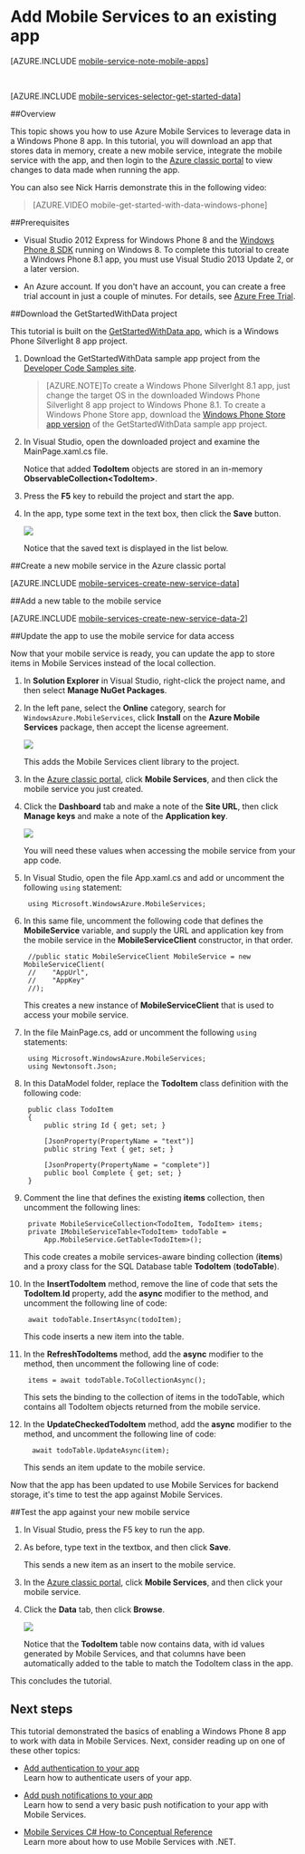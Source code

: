 <properties
	pageTitle="Add Mobile Services to an existing app (WP8) | Microsoft Azure"
	description="Learn how to get started using data from your Azure Mobile Services Windows Phone 8 app."
	services="mobile-services"
	documentationCenter="windows"
	authors="ggailey777"
	manager="dwrede"
	editor=""/>

<tags
	ms.service="mobile-services"
	ms.workload="mobile"
	ms.tgt_pltfrm="mobile-windows-phone"
	ms.devlang="dotnet"
	ms.topic="article"
	ms.date="07/21/2016"
	ms.author="glenga"/>


# Add Mobile Services to an existing app

[AZURE.INCLUDE [mobile-service-note-mobile-apps](../../includes/mobile-services-note-mobile-apps.md)]

&nbsp;


[AZURE.INCLUDE [mobile-services-selector-get-started-data](../../includes/mobile-services-selector-get-started-data.md)]

##Overview

This topic shows you how to use Azure Mobile Services to leverage data in a Windows Phone 8 app. In this tutorial, you will download an app that stores data in memory, create a new mobile service, integrate the mobile service with the app, and then login to the [Azure classic portal] to view changes to data made when running the app.

You can also see Nick Harris demonstrate this in the following video:
>[AZURE.VIDEO mobile-get-started-with-data-windows-phone]

##Prerequisites

+ Visual Studio 2012 Express for Windows Phone 8 and the [Windows Phone 8 SDK] running on Windows 8. To complete this tutorial to create a Windows Phone 8.1 app, you must use Visual Studio 2013 Update 2, or a later version.

+ An Azure account. If you don't have an account, you can create a free trial account in just a couple of minutes. For details, see [Azure Free Trial](https://azure.microsoft.com/pricing/free-trial/?WT.mc_id=A756A2826&amp;returnurl=http%3A%2F%2Fazure.microsoft.com%2Farticles%2Fdocumentation%2Fmobile-services-windows-phone-get-started-data%2F).

##<a name="download-app"></a>Download the GetStartedWithData project

This tutorial is built on the [GetStartedWithData app][Developer Code Samples site], which is a Windows Phone Silverlight 8 app project.

1. Download the GetStartedWithData sample app project from the [Developer Code Samples site].

	>[AZURE.NOTE]To create a Windows Phone Silverlght 8.1 app, just change the target OS in the downloaded Windows Phone Silverlight 8 app project to Windows Phone 8.1. To create a Windows Phone Store app, download the [Windows Phone Store app version](http://go.microsoft.com/fwlink/p/?LinkId=397372) of the GetStartedWithData sample app project.

2. In Visual Studio, open the downloaded project and examine the MainPage.xaml.cs file.

   	Notice that added **TodoItem** objects are stored in an in-memory **ObservableCollection&lt;TodoItem&gt;**.

3. Press the **F5** key to rebuild the project and start the app.

4. In the app, type some text in the text box, then click the **Save** button.

   	![][0]

   	Notice that the saved text is displayed in the list below.

##<a name="create-service"></a>Create a new mobile service in the Azure classic portal

[AZURE.INCLUDE [mobile-services-create-new-service-data](../../includes/mobile-services-create-new-service-data.md)]

##<a name="add-table"></a>Add a new table to the mobile service

[AZURE.INCLUDE [mobile-services-create-new-service-data-2](../../includes/mobile-services-create-new-service-data-2.md)]

##<a name="update-app"></a>Update the app to use the mobile service for data access

Now that your mobile service is ready, you can update the app to store items in Mobile Services instead of the local collection.

1. In **Solution Explorer** in Visual Studio, right-click the project name, and then select **Manage NuGet Packages**.

2. In the left pane, select the **Online** category, search for `WindowsAzure.MobileServices`, click **Install** on the **Azure Mobile Services** package, then accept the license agreement.

  	![][7]

  	This adds the Mobile Services client library to the project.

3. In the [Azure classic portal], click **Mobile Services**, and then click the mobile service you just created.

4. Click the **Dashboard** tab and make a note of the **Site URL**, then click **Manage keys** and make a note of the **Application key**.

   	![][8]

  	You will need these values when accessing the mobile service from your app code.

5. In Visual Studio, open the file App.xaml.cs and add or uncomment the following `using` statement:

       	using Microsoft.WindowsAzure.MobileServices;

6. In this same file, uncomment the following code that defines the **MobileService** variable, and supply the URL and application key from the mobile service in the **MobileServiceClient** constructor, in that order.

		//public static MobileServiceClient MobileService = new MobileServiceClient(
        //    "AppUrl",
        //    "AppKey"
        //);

  	This creates a new instance of **MobileServiceClient** that is used to access your mobile service.

6. In the file MainPage.cs, add or uncomment the following `using` statements:

       	using Microsoft.WindowsAzure.MobileServices;
		using Newtonsoft.Json;

7. In this DataModel folder, replace the **TodoItem** class definition with the following code:

        public class TodoItem
        {
            public string Id { get; set; }

            [JsonProperty(PropertyName = "text")]
            public string Text { get; set; }

            [JsonProperty(PropertyName = "complete")]
            public bool Complete { get; set; }
        }

7. Comment the line that defines the existing **items** collection, then uncomment the following lines:

        private MobileServiceCollection<TodoItem, TodoItem> items;
        private IMobileServiceTable<TodoItem> todoTable =
			App.MobileService.GetTable<TodoItem>();

   	This code creates a mobile services-aware binding collection (**items**) and a proxy class for the SQL Database table **TodoItem** (**todoTable**).

7. In the **InsertTodoItem** method, remove the line of code that sets the **TodoItem**.**Id** property, add the **async** modifier to the method, and uncomment the following line of code:

        await todoTable.InsertAsync(todoItem);

  	This code inserts a new item into the table.

8. In the **RefreshTodoItems** method, add the **async** modifier to the method, then uncomment the following line of code:

        items = await todoTable.ToCollectionAsync();

   	This sets the binding to the collection of items in the todoTable, which contains all TodoItem objects returned from the mobile service.

9. In the **UpdateCheckedTodoItem** method, add the **async** modifier to the method, and uncomment the following line of code:

         await todoTable.UpdateAsync(item);

   	This sends an item update to the mobile service.

Now that the app has been updated to use Mobile Services for backend storage, it's time to test the app against Mobile Services.

##<a name="test-app"></a>Test the app against your new mobile service

1. In Visual Studio, press the F5 key to run the app.

2. As before, type text in the textbox, and then click **Save**.

   	This sends a new item as an insert to the mobile service.

3. In the [Azure classic portal], click **Mobile Services**, and then click your mobile service.

4. Click the **Data** tab, then click **Browse**.

   	![][9]

   	Notice that the **TodoItem** table now contains data, with id values generated by Mobile Services, and that columns have been automatically added to the table to match the TodoItem class in the app.

This concludes the tutorial.

## <a name="next-steps"> </a>Next steps

This tutorial demonstrated the basics of enabling a Windows Phone 8 app to work with data in Mobile Services. Next, consider reading up on one of these other topics:

* [Add authentication to your app](mobile-services-windows-phone-get-started-users.md)
  <br/>Learn how to authenticate users of your app.

* [Add push notifications to your app](mobile-services-javascript-backend-windows-phone-get-started-push.md)
  <br/>Learn how to send a very basic push notification to your app with Mobile Services.

* [Mobile Services C# How-to Conceptual Reference](mobile-services-dotnet-how-to-use-client-library.md)
  <br/>Learn more about how to use Mobile Services with .NET.

<!-- Anchors. -->
[Download the Windows Phone 8 app project]: #download-app
[Create the mobile service]: #create-service
[Add a data table for storage]: #add-table
[Update the app to use Mobile Services]: #update-app
[Test the app against Mobile Services]: #test-app
[Next Steps]:#next-steps

<!-- Images. -->
[0]: ./media/mobile-services-windows-phone-get-started-data/mobile-quickstart-startup-wp8.png
[7]: ./media/mobile-services-windows-phone-get-started-data/mobile-add-nuget-package-wp.png
[8]: ./media/mobile-services-windows-phone-get-started-data/mobile-dashboard-tab.png
[9]: ./media/mobile-services-windows-phone-get-started-data/mobile-todoitem-data-browse.png

<!-- URLs. -->

[Azure classic portal]: https://manage.windowsazure.com/
[Windows Phone 8 SDK]: http://go.microsoft.com/fwlink/p/?LinkID=268374
[Mobile Services SDK]: http://go.microsoft.com/fwlink/p/?LinkID=268375
[Developer Code Samples site]:  http://go.microsoft.com/fwlink/p/?LinkId=271146

